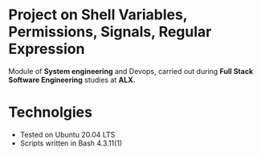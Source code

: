 # Project on Shell Variables, Permissions, Signals, Regular Expression
Module of **System engineering** and Devops, carried out during **Full Stack Software Engineering** studies at **ALX.**
# Technolgies
  - Tested on Ubuntu 20.04 LTS
  - Scripts written in Bash 4.3.11(1)
